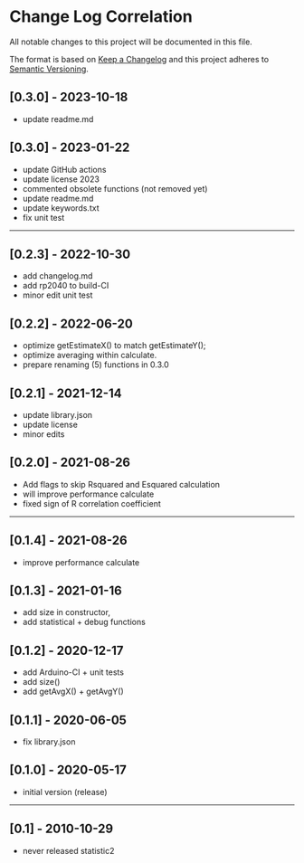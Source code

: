 # Change Log Correlation

All notable changes to this project will be documented in this file.

The format is based on [Keep a Changelog](http://keepachangelog.com/)
and this project adheres to [Semantic Versioning](http://semver.org/).


## [0.3.0] - 2023-10-18
- update readme.md


## [0.3.0] - 2023-01-22
- update GitHub actions
- update license 2023
- commented obsolete functions (not removed yet)
- update readme.md
- update keywords.txt
- fix unit test

----

## [0.2.3] - 2022-10-30
- add changelog.md
- add rp2040 to build-CI
- minor edit unit test

## [0.2.2] - 2022-06-20
- optimize getEstimateX() to match getEstimateY();
- optimize averaging within calculate.
- prepare renaming (5) functions in 0.3.0

## [0.2.1] - 2021-12-14
- update library.json
- update license
- minor edits

## [0.2.0] - 2021-08-26
- Add flags to skip Rsquared and Esquared calculation
- will improve performance calculate
- fixed sign of R correlation coefficient

----

## [0.1.4] - 2021-08-26
- improve performance calculate

## [0.1.3] - 2021-01-16
- add size in constructor,
- add statistical + debug functions

## [0.1.2] - 2020-12-17
- add Arduino-CI + unit tests
- add size()
- add getAvgX() + getAvgY()

## [0.1.1] - 2020-06-05
- fix library.json

## [0.1.0] - 2020-05-17
- initial version (release)

----

## [0.1] - 2010-10-29
- never released statistic2

